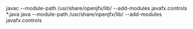 javac --module-path /usr/share/openjfx/lib/ --add-modules javafx.controls *.java
java --module-path /usr/share/openjfx/lib/ --add-modules javafx.controls
